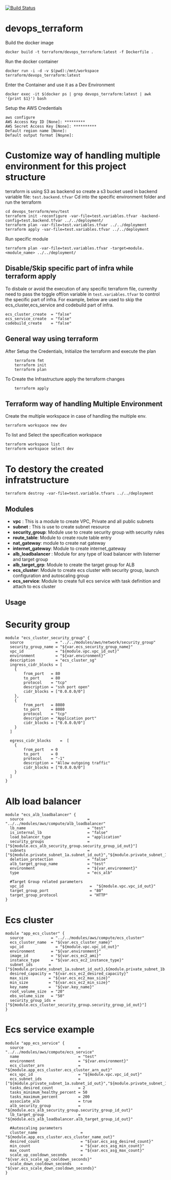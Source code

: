 [![Build Status](https://travis-ci.org/mattyait/devops_terraform.svg?branch=master)](https://travis-ci.org/mattyait/devops_terraform)
# devops_terraform

Build the docker image

    docker build -t terraform/devops_terraform:latest -f Dockerfile .

Run the docker container

    docker run -i -d -v $(pwd):/mnt/workspace terraform/devops_terraform:latest

Enter the Container and use it as a Dev Environment

    docker exec -it $(docker ps | grep devops_terraform:latest | awk '{print $1}') bash

Setup the AWS Credentials

    aws configure
    AWS Access Key ID [None]: *********
    AWS Secret Access Key [None]: **********
    Default region name [None]:
    Default output format [Noµne]:

# Customize way of handling multiple environment for this project structure

terraform is using S3 as backend so create a s3 bucket used in backend variable file: `test.backend.tfvar`
Cd into the specific environment folder and run the terraform

    cd devops_terraform/env/test
    terraform init -reconfigure -var-file=test.variables.tfvar -backend-config=test.backend.tfvar ../../deployment/
    terraform plan -var-file=test.variables.tfvar ../../deployment
    terraform apply -var-file=test.variables.tfvar ../../deployment

Run specific module

    terraform plan -var-file=test.variables.tfvar -target=module.<module_name> ../../deployment/

## Disable/Skip specific part of infra while terraform apply
To disbale or avoid the execution of any specific terraform file, currenlty need to pass the toggle off/on variable in `test.variables.tfvar` to control the specific part of infra.
For example, below are used to skip the ecs_cluster,ecs_service and codebuild part of infra.

    ecs_cluster_create  = "false"
    ecs_service_create  = "false"
    codebuild_create    = "false"


## General way using terraform
After Setup the Credentials, Initialize the terraform and execute the plan

        terraform fmt
        terraform init
        terraform plan

To Create the Infrastructure apply the terraform changes

        terraform apply

## Terraform way of handling Multiple Environment
Create the multiple workspace in case of handling the multiple env.

    terraform workspace new dev

To list and Select the specification workspace

    terraform workspace list
    terraform workspace select dev



# To destory the created infratstructure

    terraform destroy -var-file=test.variable.tfvars ../../deployment

## Modules
- **vpc** : This is a module to create VPC, Private and all public subnets
- **subnet** : This is use to create subnet resource
- **security_group**: Module use to create security group with security rules
- **route_table**: Module to create route table entry
- **nat_gateway**: module to create nat gateway
- **internet_gateway**: Module to create internet_gateway
- **alb_loadbalancer** : Module for any type of load balancer with listerner and target group
- **alb_target_grp**: Module to create the target group for ALB
- **ecs_cluster**: Module to create ecs cluster with security group, launch configuration and autoscaling group
- **ecs_service**: Module to create full ecs service with task definition and attach to ecs cluster

## Usage

# Security group

    module "ecs_cluster_security_group" {
      source              = "../../modules/aws/network/security_group"
      security_group_name = "${var.ecs_security_group_name}"
      vpc_id              = "${module.vpc.vpc_id_out}"
      environment         = "${var.environment}"
      description         = "ecs_cluster_sg"
      ingress_cidr_blocks = [
        {
            from_port   = 80
            to_port     = 80
            protocol    = "tcp"
            description = "ssh port open"
            cidr_blocks = ["0.0.0.0/0"]
        },
        {
            from_port   = 8080
            to_port     = 8080
            protocol    = "tcp"
            description = "Application port"
            cidr_blocks = ["0.0.0.0/0"]
        }
      ]

      egress_cidr_blocks    =  [
        {
            from_port   = 0
            to_port     = 0
            protocol    = "-1"
            description = "Allow outgoing traffic"
            cidr_blocks = ["0.0.0.0/0"]
        }
      ]
    }

# Alb load balancer

    module "ecs_alb_loadbalancer" {
      source                            = "../../modules/aws/compute/alb_loadbalancer"
      lb_name                           = "test"
      is_internal_lb                    = "false"
      load_balancer_type                = "application"
      security_groups                   = ["${module.ecs_alb_security_group.security_group_id_out}"]
      subnets                           = ["${module.private_subnet_1a.subnet_id_out}","${module.private_subnet_1b.subnet_id_out}"]
      deletion_protection               = "false"
      alb_target_group_name             = "test"
      environment                       = "${var.environment}"
      type                              = "ecs_alb"

      #Target Group related parameters
      vpc_id                             =  "${module.vpc.vpc_id_out}"
      target_group_port                  = "80"
      target_group_protocol              = "HTTP"
    }

# Ecs cluster

    module "app_ecs_cluster" {
      source            = "../../modules/aws/compute/ecs_cluster"    
      ecs_cluster_name  = "${var.ecs_cluster_name}"
      vpc_id              = "${module.vpc.vpc_id_out}"
      environment       = "${var.environment}"
      image_id          = "${var.ecs_ec2_ami}"
      instance_type     = "${var.ecs_ec2_instance_type}"
      subnet_ids       = ["${module.private_subnet_1a.subnet_id_out},${module.private_subnet_1b.subnet_id_out}"]
      desired_capacity = "${var.ecs_ec2_desired_capacity}"
      max_size         = "${var.ecs_ec2_max_size}"
      min_size         = "${var.ecs_ec2_min_size}"
      key_name         =  "${var.key_name}"
      root_volume_size  = "20"
      ebs_volume_size   = "50"
      security_group_ids = ["${module.ecs_cluster_security_group.security_group_id_out}"]
    }

# Ecs service example

    module "app_ecs_service" {
      source                        = "../../modules/aws/compute/ecs_service"
      name                          = "test"
      environment                   = "${var.environment}"
      ecs_cluster_arn               = "${module.app_ecs_cluster.ecs_cluster_arn_out}"
      ecs_vpc_id                    = "${module.vpc.vpc_id_out}"
      ecs_subnet_ids                = ["${module.private_subnet_1a.subnet_id_out}","${module.private_subnet_1b.subnet_id_out}"]
      tasks_desired_count           = 2
      tasks_minimum_healthy_percent = 50
      tasks_maximum_percent         = 200
      associate_alb                 = true
      alb_security_group            = "${module.ecs_alb_security_group.security_group_id_out}"
      lb_target_group               = "${module.ecs_alb_loadbalancer.alb_target_group_id_out}"

      #Autoscaling parameters
      cluster_name                   = "${module.app_ecs_cluster.ecs_cluster_name_out}"
      desired_count                  = "${var.ecs_asg_desired_count}"
      min_count                      = "${var.ecs_asg_min_count}"
      max_count                      = "${var.ecs_asg_max_count}"
      scale_up_cooldown_seconds      = "${var.ecs_scale_up_cooldown_seconds}"
      scale_down_cooldown_seconds    = "${var.ecs_scale_down_cooldown_seconds}"
    }
